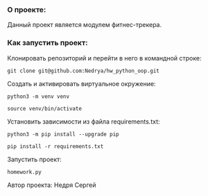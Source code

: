 ### О проекте:
Данный проект является модулем фитнес-трекера.

### Как запустить проект:
Клонировать репозиторий и перейти в него в командной строке:
```
git clone git@github.com:Nedrya/hw_python_oop.git
```
Cоздать и активировать виртуальное окружение:
```
python3 -m venv venv
```
```
source venv/bin/activate
```

Установить зависимости из файла requirements.txt:
```
python3 -m pip install --upgrade pip
```
```
pip install -r requirements.txt
```
Запустить проект:
```
homework.py
```
Автор проекта: Недря Сергей